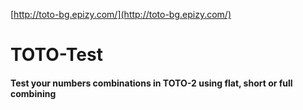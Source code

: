 [http://toto-bg.epizy.com/](http://toto-bg.epizy.com/)
# TOTO-Test
#### Test your numbers combinations in ТОТО-2 using flat, short or full combining

